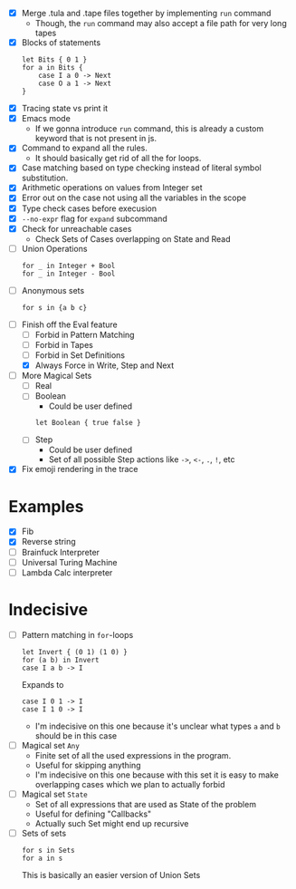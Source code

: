 - [x] Merge .tula and .tape files together by implementing `run` command
  - Though, the `run` command may also accept a file path for very
    long tapes
- [x] Blocks of statements
  ```tula
  let Bits { 0 1 }
  for a in Bits {
      case I a 0 -> Next
      case O a 1 -> Next
  }
  ```
- [x] Tracing state vs print it
- [x] Emacs mode
  - If we gonna introduce `run` command, this is already a custom
    keyword that is not present in js.
- [x] Command to expand all the rules.
  - It should basically get rid of all the for loops.
- [x] Case matching based on type checking instead of literal symbol
      substitution.
- [x] Arithmetic operations on values from Integer set
- [x] Error out on the case not using all the variables in the scope
- [x] Type check cases before execusion
- [x] `--no-expr` flag for `expand` subcommand
- [x] Check for unreachable cases
  - Check Sets of Cases overlapping on State and Read
- [ ] Union Operations
  ```tula
  for _ in Integer + Bool
  for _ in Integer - Bool
  ```
- [ ] Anonymous sets
  ```tule
  for s in {a b c}
  ```
- [ ] Finish off the Eval feature
  - [ ] Forbid in Pattern Matching
  - [ ] Forbid in Tapes
  - [ ] Forbid in Set Definitions
  - [x] Always Force in Write, Step and Next
- [ ] More Magical Sets
  - [ ] Real
  - [ ] Boolean
    - Could be user defined
    ```tula
    let Boolean { true false }
    ```
  - [ ] Step
    - Could be user defined
    - Set of all possible Step actions like `->`, `<-`, `.`, `!`, etc
- [x] Fix emoji rendering in the trace

# Examples

- [x] Fib
- [x] Reverse string
- [ ] Brainfuck Interpreter
- [ ] Universal Turing Machine
- [ ] Lambda Calc interpreter

# Indecisive

- [ ] Pattern matching in `for`-loops
  ```tula
  let Invert { (0 1) (1 0) }
  for (a b) in Invert
  case I a b -> I
  ```
  Expands to
  ```tula
  case I 0 1 -> I
  case I 1 0 -> I
  ```
  - I'm indecisive on this one because it's unclear what types `a` and
    `b` should be in this case
- [ ] Magical set `Any`
  - Finite set of all the used expressions in the program.
  - Useful for skipping anything
  - I'm indecisive on this one because with this set it is easy to
    make overlapping cases which we plan to actually forbid
- [ ] Magical set `State`
  - Set of all expressions that are used as State of the problem
  - Useful for defining "Callbacks"
  - Actually such Set might end up recursive
- [ ] Sets of sets
  ```tula
  for s in Sets
  for a in s
  ```
  This is basically an easier version of Union Sets

